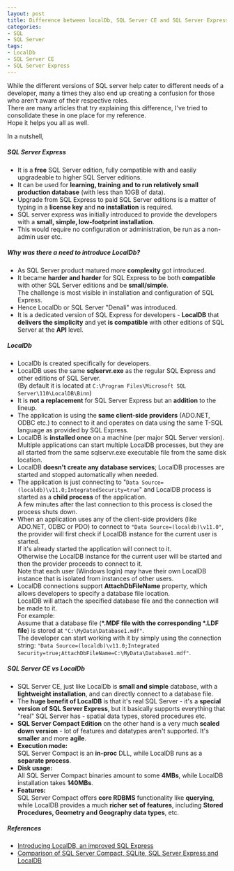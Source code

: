 ```yaml
---
layout: post
title: Difference between localDb, SQL Server CE and SQL Server Express
categories: 
- SQL
- SQL Server
tags:
- LocalDb
- SQL Server CE
- SQL Server Express
---
```


While the different versions of SQL server help cater to different needs of a developer, many a times they also end up creating a confusion for those who aren't aware of their respective roles.  
There are many articles that try explaining this difference, I've tried to consolidate these in one place for my reference.  
Hope it helps you all as well.

In a nutshell,

##### **SQL Server Express**  
* It is a **free** SQL Server edition, fully compatible with and easily upgradeable to higher SQL Server editions.
* It can be used for **learning, training and to run relatively small production database** (with less than 10GB of data).
* Upgrade from SQL Express to paid SQL Server editions is a matter of typing in a **license key** and **no installation** is required.
* SQL server express was initially introduced to provide the developers with a **small, simple, low-footprint installation**.
* This would require no configuration or administration, be run as a non-admin user etc.
  
##### **Why was there a need to introduce LocalDb?**  
- As SQL Server product matured more **complexity** got introduced. 
- It became **harder and harder** for SQL Express to be both **compatible** with other SQL Server editions and be **small/simple**.     
  The challenge is most visible in installation and configuration of SQL Express. 
- Hence LocalDb or SQL Server "Denali" was introduced. 
- It is a dedicated version of SQL Express for developers - **LocalDB** that **delivers the simplicity** and yet **is compatible** with other editions of SQL Server at the **API** level.

##### **LocalDb**  
- LocalDb is created specifically for developers.
- LocalDB uses the same **sqlservr.exe** as the regular SQL Express and other editions of SQL Server.  
  (By default it is located at `C:\Program Files\Microsoft SQL Server\110\LocalDB\Binn`) 
- It is **not a replacement** for SQL Server Express but an **addition** to the lineup.
- The application is using the **same client-side providers** (ADO.NET, ODBC etc.) to connect to it and operates on data using the same T-SQL language as provided by SQL Express.
- LocalDB is **installed once** on a machine (per major SQL Server version).    
  Multiple applications can start multiple LocalDB processes, but they are all started from the same sqlservr.exe executable file from the same disk location.
- LocalDB **doesn't create any database services**; LocalDB processes are started and stopped automatically when needed. 
- The application is just connecting to "`Data Source=(localdb)\v11.0;IntegratedSecurity=true`" and LocalDB process is started as a **child process** of the application.     
  A few minutes after the last connection to this process is closed the process shuts down.
- When an application uses any of the client-side providers (like ADO.NET, ODBC or PDO) to connect to `"Data Source=(localdb)\v11.0"`, the provider will first check if LocalDB instance for the current user is started.    
  If it's already started the application will connect to it.     
  Otherwise the LocalDB instance for the current user will be started and then the provider proceeds to connect to it.    
  Note that each user (Windows login) may have their own LocalDB instance that is isolated from instances of other users.
- LocalDB connections support **AttachDbFileName** property, which allows developers to specify a database file location.     
  LocalDB will attach the specified database file and the connection will be made to it.    
  For example:  
  Assume that a database file (**\*.MDF file with the corresponding \*.LDF file**) is stored at `"C:\MyData\Database1.mdf"`.    
  The developer can start working with it by simply using the connection string: `"Data Source=(localdb)\v11.0;Integrated Security=true;AttachDbFileName=C:\MyData\Database1.mdf"`.
  
##### **SQL Server CE vs LocalDb**  
- SQL Server CE, just like LocalDb is **small and simple** database, with a **lightweight installation**, and can directly connect to a database file.
- The **huge benefit of LocalDB** is that it's real SQL Server - it's a **special version of SQL Server Express**, but it basically supports everything that "real" SQL Server has - spatial data types, stored procedures etc.
- **SQL Server Compact Edition** on the other hand is a very much **scaled down version** - lot of features and datatypes aren't supported. It's **smaller** and more **agile**.
- **Execution mode:**  
  SQL Server Compact is an **in-proc** DLL, while LocalDB runs as a **separate process**.
- **Disk usage:**  
  All SQL Server Compact binaries amount to some **4MBs**, while LocalDB installation takes **140MBs**.
- **Features:**  
  SQL Server Compact offers **core RDBMS** functionality like **querying**, while LocalDB provides a much **richer set of features**, including **Stored Procedures, Geometry and Geography data types**, etc.
  
##### **References**  
- [Introducing LocalDB, an improved SQL Express](http://blogs.msdn.com/b/sqlexpress/archive/2011/07/12/introducing-localdb-a-better-sql-express.aspx)
- [Comparison of SQL Server Compact, SQLite, SQL Server Express and LocalDB](http://erikej.blogspot.in/2011/01/comparison-of-sql-server-compact-4-and.html)
  
  